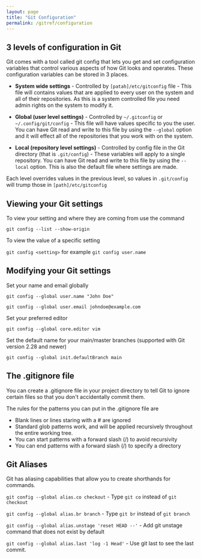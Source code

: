 ```yaml
---
layout: page
title: "Git Configuration"
permalink: /gitref/configuration
---
```


[comment]: <> (TODO: REV MARKER)

## 3 levels of configuration in Git

Git comes with a tool called git config that lets you get and set configuration variables that control various aspects of how Git looks and operates.  These configuration variables can be stored in 3 places.

* **System wide settings** - Controlled by `[patah]/etc/gitconfig` file - This file will contains values that are applied to every user on the system and all of their repositories.  As this is a system controlled file you need admin rights on the system to modify it.

* **Global (user level settings)** - Controlled by `~/.gitconfig` or `~/.config/git/config` - This file will have values specific to you the user.  You can have Git read and write to this file by using the `--global` option and it will effect all of the repositories that you work with on the system.

* **Local (repository level settings)** - Controlled by config file in the Git directory (that is `.git/config`) - These variables will apply  to a single repository.  You can have Git read and write to this file by using the `--local` option.  This is also the default file where settings are made.

Each level overrides values in the previous level, so values in `.git/config` will trump those in `[path]/etc/gitconfig`

## Viewing your Git settings

To view your setting and where they are coming from use the command

`git config --list --show-origin`

To view the value of a specific setting

`git config <setting>` for example `git config user.name`

## Modifying your Git settings

Set your name and email globally

`git config --global user.name "John Doe"`

`git config --global user.email johndoe@example.com`

Set your preferred editor

`git config --global core.editor vim`

Set the default name for your main/master branches (supported with Git version 2.28 and newer)

`git config --global init.defaultBranch main`

## The .gitignore file

You can create a .gitignore file in your project directory to tell Git to ignore certain files so that you don't accidentally commit them.

The rules for the patterns you can put in the .gitignore file are 

* Blank lines or lines staring with a # are ignored
* Standard glob patterns work, and will be applied recursively throughout the entire working tree.
* You can start patterns with a forward slash (/) to avoid recursivity
* You can end patterns with a forward slash (/) to specify a directory

[comment]: <> (TODO: Need some examples here)

## Git Aliases

Git has aliasing capabilities that allow you to create shorthands for commands.

`git config --global alias.co checkout` - Type `git co` instead of `git checkout`

`git config --global alias.br branch` - Type `git br` instead of `git branch`

`git config --global alias.unstage 'reset HEAD --'` - Add git unstage command that does not exist by default

`git config --global alias.last 'log -1 Head'` - Use git last to see the last commit.
